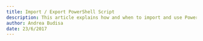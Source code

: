 ```yaml
---
title: Import / Export PowerShell Script
description: This article explains how and when to import and use PowerShell script modules through the PowerShell Script Wizard within SysKit Monitor.
author: Andrea Budisa
date: 23/6/2017
---
```

